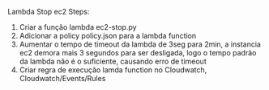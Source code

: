 Lambda Stop ec2 Steps:

1. Criar a função lambda ec2-stop.py
2. Adicionar a policy policy.json para a lambda function
3. Aumentar o tempo de timeout da lambda de 3seg para 2min, a instancia ec2 demora mais 3 segundos para ser desligada, logo o tempo padrão da lambda não é o suficiente, causando erro de timeout
4. Criar regra de execução lamda function no Cloudwatch, Cloudwatch/Events/Rules
